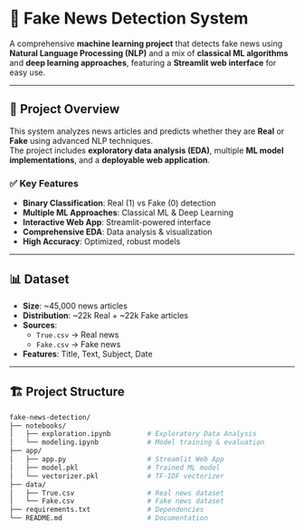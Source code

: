 # 📰 Fake News Detection System

A comprehensive **machine learning project** that detects fake news using **Natural Language Processing (NLP)** and a mix of **classical ML algorithms** and **deep learning approaches**, featuring a **Streamlit web interface** for easy use.

---

## 🎯 Project Overview

This system analyzes news articles and predicts whether they are **Real** or **Fake** using advanced NLP techniques.  
The project includes **exploratory data analysis (EDA)**, multiple **ML model implementations**, and a **deployable web application**.

### ✅ Key Features
- **Binary Classification**: Real (1) vs Fake (0) detection  
- **Multiple ML Approaches**: Classical ML & Deep Learning  
- **Interactive Web App**: Streamlit-powered interface  
- **Comprehensive EDA**: Data analysis & visualization  
- **High Accuracy**: Optimized, robust models  

---

## 📊 Dataset

- **Size**: ~45,000 news articles  
- **Distribution**: ~22k Real + ~22k Fake articles  
- **Sources**:  
  - `True.csv` → Real news  
  - `Fake.csv` → Fake news  
- **Features**: Title, Text, Subject, Date  

---

## 🏗 Project Structure

```bash
fake-news-detection/
├── notebooks/
│   ├── exploration.ipynb         # Exploratory Data Analysis
│   └── modeling.ipynb            # Model training & evaluation
├── app/
│   ├── app.py                    # Streamlit Web App
│   ├── model.pkl                 # Trained ML model
│   └── vectorizer.pkl            # TF-IDF vectorizer
├── data/
│   ├── True.csv                  # Real news dataset
│   └── Fake.csv                  # Fake news dataset
├── requirements.txt              # Dependencies
└── README.md                     # Documentation
